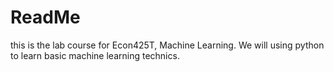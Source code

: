 # ReadMe
this is the lab course for Econ425T, Machine Learning. We will using python to learn basic machine learning technics. 
